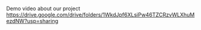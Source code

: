 Demo video about our project
https://drive.google.com/drive/folders/1WkdJpf6XLsiPw46TZCRzvWLXhuMezdNW?usp=sharing
